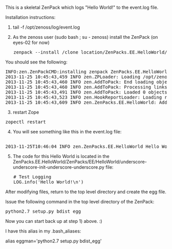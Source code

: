 This is a skeletal ZenPack which logs "Hello World!" to the event.log file.

Installation instructions:

1) tail -f /opt/zenoss/log/event.log

2) As the zenoss user (sudo bash ; su - zenoss) install the ZenPack (on eyes-02 for now)

<pre>   zenpack --install /clone_location/ZenPacks.EE.HelloWorld/dist/ZenPacks.EE.HelloWorld-0.0.4-py2.7.egg
</pre>

   You should see the following:
<pre>
INFO:zen.ZenPackCMD:installing zenpack ZenPacks.EE.HelloWorld; launching process
2013-11-25 10:45:43,459 INFO zen.ZPLoader: Loading /opt/zenoss/ZenPacks/ZenPacks.EE.HelloWorld-0.0.4-py2.7.egg/ZenPacks/EE/HelloWorld/objects/objects.xml
2013-11-25 10:45:43,460 INFO zen.AddToPack: End loading objects
2013-11-25 10:45:43,460 INFO zen.AddToPack: Processing links
2013-11-25 10:45:43,491 INFO zen.AddToPack: Loaded 0 objects into the ZODB database
2013-11-25 10:45:43,523 INFO zen.HookReportLoader: Loading reports from /opt/zenoss/ZenPacks/ZenPacks.EE.HelloWorld-0.0.4-py2.7.egg/ZenPacks/EE/HelloWorld/reports
2013-11-25 10:45:43,609 INFO zen.ZenPacks.EE.HelloWorld: Adding ZenPacks.EE.HelloWorld relationships to existing devices
</pre>

3) restart Zope

<pre>zopectl restart </pre>

4) You will see something like this in the event.log file:
<pre>   
2013-11-25T10:46:04 INFO zen.ZenPacks.EE.HelloWorld Hello World!
</pre>

5) The code for this Hello World is located in the ZenPacks.EE.HelloWorld/ZenPacks/EE/HelloWorld/underscore-underscore-init-underscore-underscore.py file:

<pre>
   # Test Logging
   LOG.info('Hello World!\n')
</pre>

After modifying files, return to the top level directory and create the egg file.

Issue the following command in the top level directory of the ZenPack:

<pre>python2.7 setup.py bdist_egg</pre>

Now you can start back up at step 1) above. :)

I have this alias in my .bash_aliases:

alias eggman='python2.7 setup.py bdist_egg'

